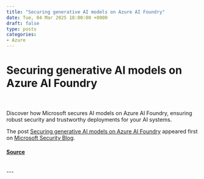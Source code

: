 ```yaml
---
title: "Securing generative AI models on Azure AI Foundry"
date: Tue, 04 Mar 2025 18:00:00 +0000
draft: false
type: posts
categories: 
- Azure
---
```

# Securing generative AI models on Azure AI Foundry

<br/>

<br/>
Discover how Microsoft secures AI models on Azure AI Foundry, ensuring robust security and trustworthy deployments for your AI systems.

The post [Securing generative AI models on Azure AI Foundry](https://www.microsoft.com/en-us/security/blog/2025/03/04/securing-generative-ai-models-on-azure-ai-foundry/) appeared first on [Microsoft Security Blog](https://www.microsoft.com/en-us/security/blog).

#### [Source](https://www.microsoft.com/en-us/security/blog/2025/03/04/securing-generative-ai-models-on-azure-ai-foundry/)

<br/>
---
